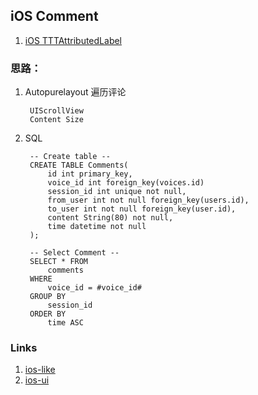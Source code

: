 ## iOS Comment

1. [iOS TTTAttributedLabel](https://github.com/TTTAttributedLabel/TTTAttributedLabel)



### 思路：
1. Autopurelayout 遍历评论

		UIScrollView
		Content Size

2. SQL
	
		-- Create table --
		CREATE TABLE Comments(
			id int primary_key,
			voice_id int foreign_key(voices.id)
			session_id int unique not null,
			from_user int not null foreign_key(users.id),
			to_user int not null foreign_key(user.id),
			content String(80) not null,
			time datetime not null
		);

		-- Select Comment -- 
		SELECT * FROM
			comments
		WHERE
			voice_id = #voice_id#
		GROUP BY
			session_id
		ORDER BY
			time ASC
		

### Links
1. [ios-like](./ios-like.md)
2. [ios-ui](./iosUIGithub.md)